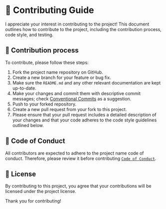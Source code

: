 # 👥 Contributing Guide

I appreciate your interest in contributing to the project! This document outlines how to contribute to the project, including the contribution process, code style, and testing.

## 🔄️ Contribution process

To contribute, please follow these steps:

1. Fork the project name repository on GitHub.
1. Create a new branch for your feature or bug fix.
1. Make sure the `README.md` and any other relevant documentation are kept up-to-date.
1. Make your changes and commit them with descriptive commit messages; check [Conventional Commits](https://www.conventionalcommits.org) as a suggestion.
1. Push to your forked repository.
1. Create a new pull request from your fork to this project.
1. Please ensure that your pull request includes a detailed description of your changes and that your code adheres to the code style guidelines outlined below.

## 🔰 Code of Conduct

All contributors are expected to adhere to the project name code of conduct. Therefore, please review it before contributing [`Code of Conduct`](https://github.com/raven-actions/get-repos/blob/main/.github/CODE_OF_CONDUCT.md).

## 📄 License

By contributing to this project, you agree that your contributions will be licensed under the project license.

Thank you for contributing!
